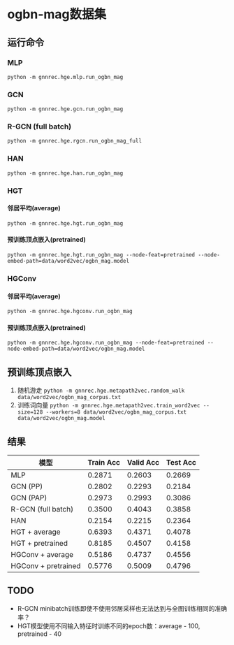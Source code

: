 # ogbn-mag数据集
## 运行命令
### MLP
`python -m gnnrec.hge.mlp.run_ogbn_mag`

### GCN
`python -m gnnrec.hge.gcn.run_ogbn_mag`

### R-GCN (full batch)
`python -m gnnrec.hge.rgcn.run_ogbn_mag_full`

### HAN
`python -m gnnrec.hge.han.run_ogbn_mag`

### HGT
#### 邻居平均(average)
`python -m gnnrec.hge.hgt.run_ogbn_mag`

#### 预训练顶点嵌入(pretrained)
`python -m gnnrec.hge.hgt.run_ogbn_mag --node-feat=pretrained --node-embed-path=data/word2vec/ogbn_mag.model`

### HGConv
#### 邻居平均(average)
`python -m gnnrec.hge.hgconv.run_ogbn_mag`

#### 预训练顶点嵌入(pretrained)
`python -m gnnrec.hge.hgconv.run_ogbn_mag --node-feat=pretrained --node-embed-path=data/word2vec/ogbn_mag.model`

## 预训练顶点嵌入
1. 随机游走 `python -m gnnrec.hge.metapath2vec.random_walk data/word2vec/ogbn_mag_corpus.txt`
2. 训练词向量 `python -m gnnrec.hge.metapath2vec.train_word2vec --size=128 --workers=8 data/word2vec/ogbn_mag_corpus.txt data/word2vec/ogbn_mag.model`

## 结果
| 模型 | Train Acc | Valid Acc | Test Acc |
| --- | --- | --- | --- |
| MLP | 0.2871 | 0.2603 | 0.2669 |
| GCN (PP) | 0.2802 | 0.2293 | 0.2184 |
| GCN (PAP) | 0.2973 | 0.2993 | 0.3086 |
| R-GCN (full batch) | 0.3500 | 0.4043 | 0.3858 |
| HAN | 0.2154 | 0.2215 | 0.2364 |
| HGT + average | 0.6393 | 0.4371 | 0.4078 |
| HGT + pretrained | 0.8185 | 0.4507 | 0.4158 |
| HGConv + average | 0.5186 | 0.4737 | 0.4556 |
| HGConv + pretrained | 0.5776 | 0.5009 | 0.4796 |

## TODO
* R-GCN minibatch训练即使不使用邻居采样也无法达到与全图训练相同的准确率？
* HGT模型使用不同输入特征时训练不同的epoch数：average - 100, pretrained - 40
